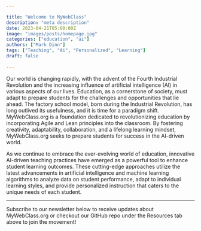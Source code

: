 ```yaml
---

title: "Welcome to MyWebClass"
description: "meta description"
date: 2023-04-21T05:00:00Z
image: "images/posts/homepage.jpg"
categories: ["education", "ai"]
authors: ["Mark Dinn"]
tags: ["Teaching", "Ai", "Personalized", "Learning"]
draft: false
 
---
```

Our world is changing rapidly, with the advent of the Fourth Industrial Revolution and the increasing influence of artificial intelligence (AI) in various aspects of our lives. Education, as a cornerstone of society, must adapt to prepare students for the challenges and opportunities that lie ahead. The factory school model, born during the Industrial Revolution, has long outlived its usefulness, and it is time for a paradigm shift. MyWebClass.org is a foundation dedicated to revolutionizing education by incorporating Agile and Lean principles into the classroom. By fostering creativity, adaptability, collaboration, and a lifelong learning mindset, MyWebClass.org seeks to prepare students for success in the AI-driven world.

As we continue to embrace the ever-evolving world of education, innovative AI-driven teaching practices have emerged as a powerful tool to enhance student learning outcomes. These cutting-edge approaches utilize the latest advancements in artificial intelligence and machine learning algorithms to analyze data on student performance, adapt to individual learning styles, and provide personalized instruction that caters to the unique needs of each student.


***

Subscribe to our newsletter below to receive updates about MyWebClass.org or checkout our GitHub repo under the Resources tab above to join the movement!


